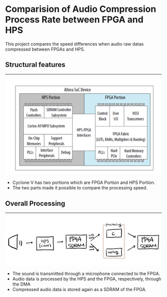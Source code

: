 # Comparision of Audio Compression Process Rate between FPGA and HPS
This project compares the speed differences when audio raw datas compressed between FPGAs and HPS.
## Structural features
---
![Alt text](img/portion.png "Optional title")
- Cyclone V has two portions which are FPGA Portion and HPS Portion.    
- The two parts made it possible to compare the processing speed.
## Overall Processing
---
![Alt text](img/process.png)
- The sound is transmitted through a microphone connected to the FPGA.
- Audio data is processed by the HPS and the FPGA, respectively, through the DMA 
- Compressed audio data is stored again as a SDRAM of the FPGA.
